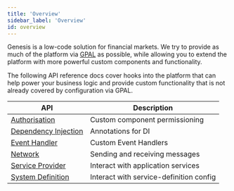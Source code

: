 ```yaml
---
title: 'Overview'
sidebar_label: 'Overview'
id: overview
---
```


Genesis is a low-code solution for financial markets. We try to provide as much of the platform via [GPAL](/getting-started/glossary/glossary/#gpal) as possible, while allowing you to extend the platform with more powerful custom components and functionality.

The following API reference docs cover hooks into the platform that can help power your business logic and provide custom functionality that is not already covered by configuration via GPAL.

| API | Description |
| --- | --- |
| [Authorisation](./01_authorisation-api.md) | Custom component permissioning |
| [Dependency Injection](./02_dependency-injection.md) | Annotations for DI |
| [Event Handler](./03_event-handler-api.md) | Custom Event Handlers |
| [Network](./04_network-api.md) | Sending and receiving messages |
| [Service Provider](./05_service-provider-api.md) | Interact with application services |
| [System Definition](./06_system-definition-api.md) | Interact with service-definition config |
